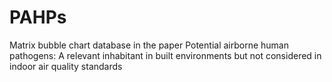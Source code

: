 # PAHPs
Matrix bubble chart database in the paper Potential airborne human pathogens: A relevant inhabitant in built environments but not considered in indoor air quality standards
